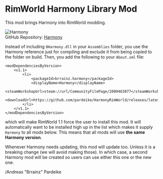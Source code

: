 # RimWorld Harmony Library Mod

This mod brings Harmony into RimWorld modding.

![Harmony](https://raw.githubusercontent.com/pardeike/Harmony/master/HarmonyLogo.png)  
GitHub Repository: [Harmony](https://github.com/pardeike/Harmony)

Instead of including `0Harmony.dll` in your `Assemblies` folder, you use the Harmony reference just for compiling and exclude it from being copied to the folder on build. Then, you add the following to your `About.xml` file:

```
<modDependenciesByVersion>
    <v1.1>
        <li>
            <packageId>brrainz.harmony</packageId>
            <displayName>Harmony</displayName>
            <steamWorkshopUrl>steam://url/CommunityFilePage/2009463077</steamWorkshopUrl>
            <downloadUrl>https://github.com/pardeike/HarmonyRimWorld/releases/latest</downloadUrl>
        </li>
    </v1.1>
</modDependenciesByVersion>
```

which will make RimWorld 1.1 force the user to install this mod. It will automatically want to be installed high up in the list which makes it supply `Harmony` to all mods below. This means that all mods will use **the same Harmony version**.

Whenever Harmony needs updating, this mod will update too. Unless it is a breaking change (we will avoid making those). In which case, a second Harmony mod will be created so users can use either this one or the new one.

/Andreas "Brrainz" Pardeike
